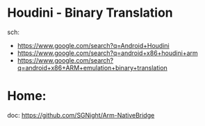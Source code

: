 # Houdini - Binary Translation
sch:
- https://www.google.com/search?q=Android+Houdini
- https://www.google.com/search?q=android+x86+houdini+arm
- https://www.google.com/search?q=android+x86+ARM+emulation+binary+translation

# Home:
doc: https://github.com/SGNight/Arm-NativeBridge

